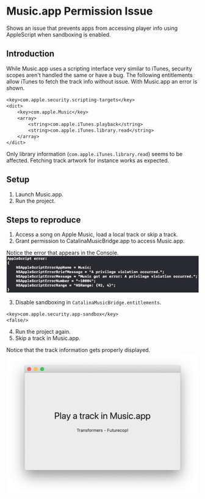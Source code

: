 # Music.app Permission Issue

Shows an issue that prevents apps from accessing player info using AppleScript when sandboxing is enabled.

## Introduction

While Music.app uses a scripting interface very similar to iTunes, security scopes aren't handled the same or have a bug. The following entitlements allow iTunes to fetch the track info without issue. With Music.app an error is shown.

```
<key>com.apple.security.scripting-targets</key>
<dict>
	<key>com.apple.Music</key>
	<array>
		<string>com.apple.iTunes.playback</string>
		<string>com.apple.iTunes.library.read</string>
	</array>
</dict>
```

Only library information (`com.apple.iTunes.library.read`) seems to be affected. Fetching track artwork for instance works as expected.

## Setup

1. Launch Music.app.
2. Run the project.

## Steps to reproduce

1. Access a song on Apple Music, load a local track or skip a track.
2. Grant permission to CatalinaMusicBridge.app to access Music.app.

Notice the error that appears in the Console.
![Privilege violation error shown in the console](Screenshots/error.png)

3. Disable sandboxing in `CatalinaMusicBridge.entitlements`.

```
<key>com.apple.security.app-sandbox</key>
<false/>
```

4. Run the project again.
5. Skip a track in Music.app.

Notice that the track information gets properly displayed.
![A screenshot of the app window showing track information](Screenshots/track-info.png)
